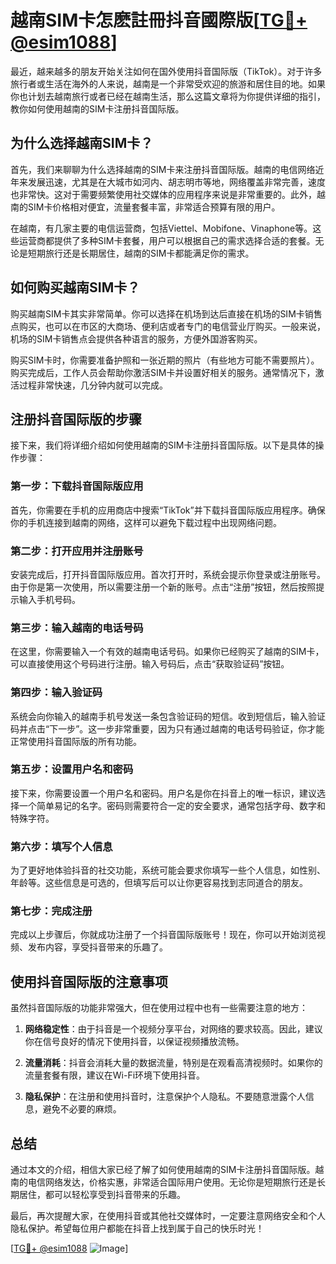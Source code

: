# 越南SIM卡怎麽註冊抖音國際版[[TG💪+ @esim1088](https://t.me/s/esim1088)]

最近，越来越多的朋友开始关注如何在国外使用抖音国际版（TikTok）。对于许多旅行者或生活在海外的人来说，越南是一个非常受欢迎的旅游和居住目的地。如果你也计划去越南旅行或者已经在越南生活，那么这篇文章将为你提供详细的指引，教你如何使用越南的SIM卡注册抖音国际版。

## 为什么选择越南SIM卡？

首先，我们来聊聊为什么选择越南的SIM卡来注册抖音国际版。越南的电信网络近年来发展迅速，尤其是在大城市如河内、胡志明市等地，网络覆盖非常完善，速度也非常快。这对于需要频繁使用社交媒体的应用程序来说是非常重要的。此外，越南的SIM卡价格相对便宜，流量套餐丰富，非常适合预算有限的用户。

在越南，有几家主要的电信运营商，包括Viettel、Mobifone、Vinaphone等。这些运营商都提供了多种SIM卡套餐，用户可以根据自己的需求选择合适的套餐。无论是短期旅行还是长期居住，越南的SIM卡都能满足你的需求。

## 如何购买越南SIM卡？

购买越南SIM卡其实非常简单。你可以选择在机场到达后直接在机场的SIM卡销售点购买，也可以在市区的大商场、便利店或者专门的电信营业厅购买。一般来说，机场的SIM卡销售点会提供各种语言的服务，方便外国游客购买。

购买SIM卡时，你需要准备护照和一张近期的照片（有些地方可能不需要照片）。购买完成后，工作人员会帮助你激活SIM卡并设置好相关的服务。通常情况下，激活过程非常快速，几分钟内就可以完成。

## 注册抖音国际版的步骤

接下来，我们将详细介绍如何使用越南的SIM卡注册抖音国际版。以下是具体的操作步骤：

### 第一步：下载抖音国际版应用

首先，你需要在手机的应用商店中搜索“TikTok”并下载抖音国际版应用程序。确保你的手机连接到越南的网络，这样可以避免下载过程中出现网络问题。

### 第二步：打开应用并注册账号

安装完成后，打开抖音国际版应用。首次打开时，系统会提示你登录或注册账号。由于你是第一次使用，所以需要注册一个新的账号。点击“注册”按钮，然后按照提示输入手机号码。

### 第三步：输入越南的电话号码

在这里，你需要输入一个有效的越南电话号码。如果你已经购买了越南的SIM卡，可以直接使用这个号码进行注册。输入号码后，点击“获取验证码”按钮。

### 第四步：输入验证码

系统会向你输入的越南手机号发送一条包含验证码的短信。收到短信后，输入验证码并点击“下一步”。这一步非常重要，因为只有通过越南的电话号码验证，你才能正常使用抖音国际版的所有功能。

### 第五步：设置用户名和密码

接下来，你需要设置一个用户名和密码。用户名是你在抖音上的唯一标识，建议选择一个简单易记的名字。密码则需要符合一定的安全要求，通常包括字母、数字和特殊字符。

### 第六步：填写个人信息

为了更好地体验抖音的社交功能，系统可能会要求你填写一些个人信息，如性别、年龄等。这些信息是可选的，但填写后可以让你更容易找到志同道合的朋友。

### 第七步：完成注册

完成以上步骤后，你就成功注册了一个抖音国际版账号！现在，你可以开始浏览视频、发布内容，享受抖音带来的乐趣了。

## 使用抖音国际版的注意事项

虽然抖音国际版的功能非常强大，但在使用过程中也有一些需要注意的地方：

1. **网络稳定性**：由于抖音是一个视频分享平台，对网络的要求较高。因此，建议你在信号良好的情况下使用抖音，以保证视频播放流畅。
   
2. **流量消耗**：抖音会消耗大量的数据流量，特别是在观看高清视频时。如果你的流量套餐有限，建议在Wi-Fi环境下使用抖音。

3. **隐私保护**：在注册和使用抖音时，注意保护个人隐私。不要随意泄露个人信息，避免不必要的麻烦。

## 总结

通过本文的介绍，相信大家已经了解了如何使用越南的SIM卡注册抖音国际版。越南的电信网络发达，价格实惠，非常适合国际用户使用。无论你是短期旅行还是长期居住，都可以轻松享受到抖音带来的乐趣。

最后，再次提醒大家，在使用抖音或其他社交媒体时，一定要注意网络安全和个人隐私保护。希望每位用户都能在抖音上找到属于自己的快乐时光！

[[TG💪+ @esim1088](https://t.me/s/esim1088) ![Image](https://i.postimg.cc/4NQfJmqS/Snipaste-2025-05-13-00-14-12.png)]